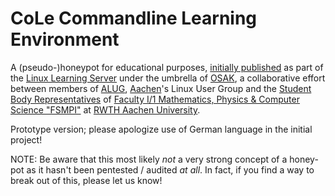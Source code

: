 # CoLe Commandline Learning Environment
A (pseudo-)honeypot for educational purposes, [initially published](https://redmine.fsmpi.rwth-aachen.de/projects/lls/repository/revisions/master/changes/student/student02/studentrc) as part of the [Linux Learning Server](https://redmine.fsmpi.rwth-aachen.de/projects/lls/repository/revisions/master/entry/notes.org) under the umbrella of [OSAK](https://www.fsmpi.rwth-aachen.de/fachschaft/arbeitsgemeinschaften/osak/ "Workgroup for Open Source"), a collaborative effort between members of [ALUG](http://alug.de), [Aachen](https://en.wikipedia.org/wiki/Aachen)'s Linux User Group and the [Student Body Representatives](https://www.fsmpi.rwth-aachen.de/fachschaft) of [Faculty I/1 Mathematics, Physics & Computer Science "FSMPI"](https://www.fsmpi.rwth-aachen.de) at [RWTH Aachen University](https://www.rwth-aachen.de). 

Prototype version; please apologize use of German language in the initial project!

NOTE: Be aware that this most likely *not* a very strong concept of a honey-pot as it hasn't been pentested / audited *at all*. In fact, if you find a way to break out of this, please let us know!
